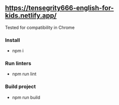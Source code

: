 ## https://tensegrity666-english-for-kids.netlify.app/

Tested for compatibility in Chrome

### Install
* npm i

### Run linters
* npm run lint

### Build project
* npm run build
